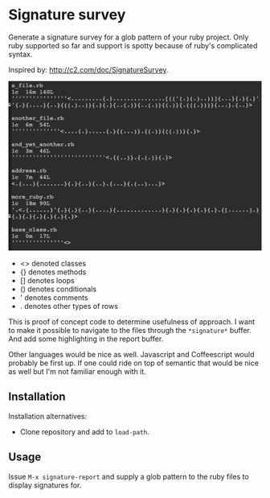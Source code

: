 # Signature survey

Generate a signature survey for a glob pattern of your ruby project.
Only ruby supported so far and support is spotty because of ruby's
complicated syntax.

Inspired by: http://c2.com/doc/SignatureSurvey.

![Signatures](doc/img/screenshot.png)

- <> denoted classes
- {} denotes methods
- [] denotes loops
- () denotes conditionals
- ' denotes comments
- . denotes other types of rows

This is proof of concept code to determine usefulness of approach. I
want to make it possible to navigate to the files through the
`*signature*` buffer. And add some highlighting in the report buffer.

Other languages would be nice as well. Javascript and Coffeescript
would probably be first up. If one could ride on top of semantic that
would be nice as well but I'm not familiar enough with it.

## Installation

Installation alternatives:

- Clone repository and add to `load-path`.

## Usage

Issue `M-x signature-report` and supply a glob pattern to the ruby
files to display signatures for.
